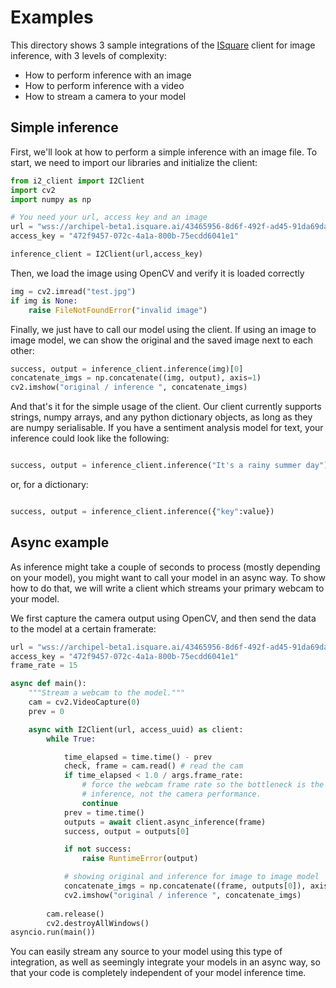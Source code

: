 # Examples 
This directory shows 3 sample integrations of the [ISquare](isquare.ai) client for image inference, with 3 levels of complexity:
- How to perform inference with an image
- How to perform inference with a video
- How to stream a camera to your model

## Simple inference
First, we'll look at how to perform a simple inference with an image file. To start, we need to import our libraries and initialize the client:
```python
from i2_client import I2Client
import cv2
import numpy as np

# You need your url, access key and an image
url = "wss://archipel-beta1.isquare.ai/43465956-8d6f-492f-ad45-91da69da44d0"
access_key = "472f9457-072c-4a1a-800b-75ecdd6041e1"

inference_client = I2Client(url,access_key)

```
Then, we load the image using OpenCV and verify it is loaded correctly
```python
img = cv2.imread("test.jpg")
if img is None:
    raise FileNotFoundError("invalid image")
```
Finally, we just have to call our model using the client. If using an image to image model, we can show the original and the saved image next to each other:
```python
success, output = inference_client.inference(img)[0]
concatenate_imgs = np.concatenate((img, output), axis=1)
cv2.imshow("original / inference ", concatenate_imgs)
```
And that's it for the simple usage of the client. Our client currently supports strings, numpy arrays, and any python dictionary objects, as long as they are numpy serialisable. If you have a sentiment analysis model for text, your inference could look like the following:

```python

success, output = inference_client.inference("It's a rainy summer day")
```
or, for a dictionary:
```python

success, output = inference_client.inference({"key":value})
```

## Async example
As inference might take a couple of seconds to process (mostly depending on your model), you might want to call your model in an async way. To show how to do that, we will write a client which streams your primary webcam to your model.

We first capture the camera output using OpenCV, and then send the data to the model at a certain framerate:
```python
url = "wss://archipel-beta1.isquare.ai/43465956-8d6f-492f-ad45-91da69da44d0"
access_key = "472f9457-072c-4a1a-800b-75ecdd6041e1"
frame_rate = 15

async def main():
    """Stream a webcam to the model."""
    cam = cv2.VideoCapture(0)
    prev = 0

    async with I2Client(url, access_uuid) as client:
        while True:

            time_elapsed = time.time() - prev
            check, frame = cam.read() # read the cam
            if time_elapsed < 1.0 / args.frame_rate:
                # force the webcam frame rate so the bottleneck is the
                # inference, not the camera performance.
                continue
            prev = time.time()
            outputs = await client.async_inference(frame)
            success, output = outputs[0]

            if not success:
                raise RuntimeError(output)

            # showing original and inference for image to image model
            concatenate_imgs = np.concatenate((frame, outputs[0]), axis=1)
            cv2.imshow("original / inference ", concatenate_imgs)
        
        cam.release()
        cv2.destroyAllWindows()
asyncio.run(main())

```
You can easily stream any source to your model using this type of integration, as well as seemingly integrate your models in an async way, so that your code is completely independent of your model inference time.
